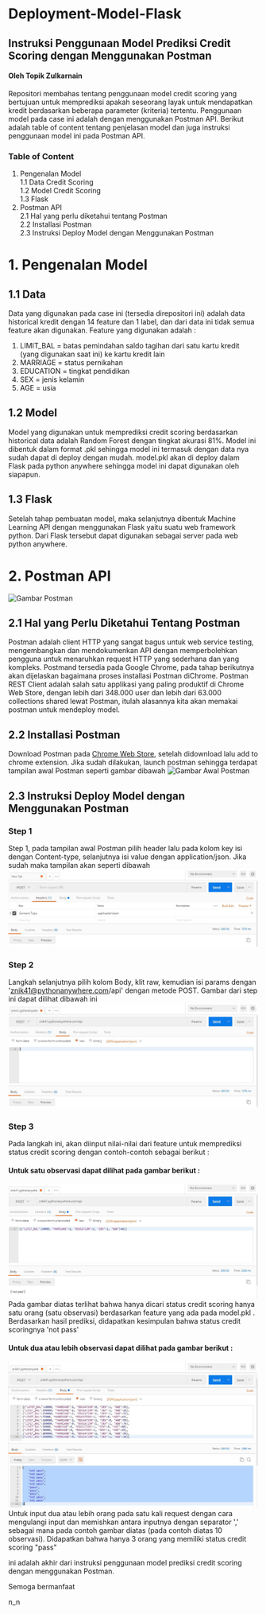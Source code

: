 # Deployment-Model-Flask
## Instruksi Penggunaan Model Prediksi Credit Scoring dengan Menggunakan Postman
#### Oleh Topik Zulkarnain

Repositori membahas tentang penggunaan model credit scoring yang bertujuan untuk memprediksi apakah seseorang layak untuk mendapatkan kredit berdasarkan beberapa parameter (kriteria) tertentu. Penggunaan model pada case ini adalah dengan menggunakan Postman API. Berikut adalah table of content tentang penjelasan model dan juga instruksi penggunaan model ini pada Postman API.


### Table of Content
1. Pengenalan Model <br>
   1.1 Data Credit Scoring <br>
   1.2 Model Credit Scoring <br>
   1.3 Flask <br>
2. Postman API<br>
   2.1 Hal yang perlu diketahui tentang Postman <br>
   2.2 Installasi Postman <br>
   2.3 Instruksi Deploy Model dengan Menggunakan Postman<br>

# 1. Pengenalan Model
## 1.1 Data
Data yang digunakan pada case ini (tersedia direpositori ini) adalah data historical kredit dengan 14 feature dan 1 label, dan dari data ini tidak semua feature akan digunakan. Feature yang digunakan adalah :
1. LIMIT_BAL = batas pemindahan saldo tagihan dari satu kartu kredit (yang digunakan saat ini) ke kartu kredit lain <br>
2. MARRIAGE = status pernikahan <br>
3. EDUCATION = tingkat pendidikan <br>
4. SEX = jenis kelamin <br>
5. AGE = usia  <br>

## 1.2 Model
Model yang digunakan untuk memprediksi credit scoring berdasarkan historical data adalah Random Forest dengan tingkat akurasi 81%. Model ini dibentuk dalam format .pkl sehingga model ini termasuk dengan data nya sudah dapat di deploy dengan mudah. model.pkl akan di deploy dalam Flask pada python anywhere sehingga model ini dapat digunakan oleh siapapun.

## 1.3 Flask
Setelah tahap pembuatan model, maka selanjutnya dibentuk Machine Learning API dengan menggunakan Flask yaitu suatu web framework python. Dari Flask tersebut dapat digunakan sebagai server pada web python anywhere. 

# 2. Postman API
![Gambar Postman](https://4.bp.blogspot.com/-VqgPEhQKIa8/WoXNjwiAv5I/AAAAAAAHxh0/HXQ7aJycSaoK0TjQ2wuAjZqqxSKc6pLTACLcBGAs/s1600/postman_logo.png)

## 2.1 Hal yang Perlu Diketahui Tentang Postman
Postman adalah client HTTP yang sangat bagus untuk web service testing, mengembangkan dan mendokumenkan API dengan memperbolehkan pengguna untuk menaruhkan request HTTP yang sederhana dan yang kompleks. Postmand tersedia pada Google Chrome, pada tahap berikutnya akan dijelaskan bagaimana proses installasi Postman diChrome. Postman REST Client adalah salah satu applikasi yang paling produktif di Chrome Web Store, dengan lebih dari 348.000 user dan lebih dari 63.000 collections shared lewat Postman, itulah alasannya kita akan memakai postman untuk mendeploy model. 

## 2.2 Installasi Postman
Download Postman pada [Chrome Web Store](https://chrome.google.com/webstore/detail/postman/fhbjgbiflinjbdggehcddcbncdddomop?hl=en), setelah didownload lalu add to chrome extension. Jika sudah dilakukan, launch postman sehingga terdapat tampilan awal Postman seperti gambar dibawah
![Gambar Awal Postman](https://developers.sap.com/tutorials/api-tools-postman-install/_jcr_content.github-proxy.1564056317.file/03.png)

## 2.3 Instruksi Deploy Model dengan Menggunakan Postman
### Step 1 
Step 1, pada tampilan awal Postman pilih header lalu pada kolom key isi dengan Content-type, selanjutnya isi value dengan application/json. Jika sudah maka tampilan akan seperti dibawah 
![Step 1](https://github.com/TopikZulkarnain/Deployment-Model-Flask/blob/master/Step1.JPG?raw=true)

### Step 2
Langkah selanjutnya pilih kolom Body,  klit raw, kemudian isi params dengan 'znik41@pythonanywhere.com/api' dengan metode POST. Gambar dari step ini dapat dilihat dibawah ini
![Step 2](https://github.com/TopikZulkarnain/Deployment-Model-Flask/blob/master/step2.JPG?raw=true)

### Step 3
Pada langkah ini, akan diinput nilai-nilai dari feature untuk memprediksi status credit scoring dengan contoh-contoh sebagai berikut :

#### Untuk satu observasi dapat dilihat pada gambar berikut :
![Step 3](https://github.com/TopikZulkarnain/Deployment-Model-Flask/blob/master/step3.JPG?raw=true)
Pada gambar diatas terlihat bahwa hanya dicari status credit scoring hanya satu orang (satu observasi) berdasarkan feature yang ada pada model.pkl . Berdasarkan hasil prediksi, didapatkan kesimpulan bahwa status credit scoringnya 'not pass'

#### Untuk dua atau lebih observasi dapat dilihat pada gambar berikut :
![Step 4](https://github.com/TopikZulkarnain/Deployment-Model-Flask/blob/master/step4.JPG?raw=true)
Untuk input dua atau lebih orang pada satu kali request dengan cara mengulangi input dan memishkan antara inputnya dengan separator ',' sebagai mana pada contoh gambar diatas (pada contoh diatas 10 observasi). Didapatkan bahwa hanya 3 orang yang memiliki status credit scoring "pass"

ini adalah akhir dari instruksi penggunaan model prediksi credit scoring dengan menggunakan Postman.

Semoga bermanfaat 

n_n
